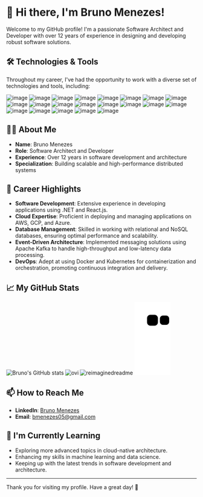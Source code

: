 # 👋 Hi there, I'm Bruno Menezes!

Welcome to my GitHub profile! I'm a passionate Software Architect and Developer with over 12 years of experience in designing and developing robust software solutions. 

## 🛠️ Technologies & Tools

Throughout my career, I've had the opportunity to work with a diverse set of technologies and tools, including:

![image](https://img.shields.io/badge/C%23-239120?style=for-the-badge&logo=csharp&logoColor=white)
![image](https://img.shields.io/badge/.NET-512BD4?style=for-the-badge&logo=dotnet&logoColor=white)
![image](https://img.shields.io/badge/Blazor-512BD4?style=for-the-badge&logo=blazor&logoColor=white)
![image](https://img.shields.io/badge/HTML5-E34F26?style=for-the-badge&logo=html5&logoColor=white)
![image](https://img.shields.io/badge/JavaScript-323330?style=for-the-badge&logo=javascript&logoColor=F7DF1E)
![image](https://img.shields.io/badge/Xamarin-3498DB?style=for-the-badge&logo=xamarin&logoColor=white)
![image](https://img.shields.io/badge/CSS3-1572B6?style=for-the-badge&logo=css3&logoColor=white)
![image](https://img.shields.io/badge/Bootstrap-563D7C?style=for-the-badge&logo=bootstrap&logoColor=white)
![image](https://img.shields.io/badge/Apache_Kafka-231F20?style=for-the-badge&logo=apache-kafka&logoColor=white)
![image](https://img.shields.io/badge/rabbitmq-%23FF6600.svg?&style=for-the-badge&logo=rabbitmq&logoColor=white)
![image](https://img.shields.io/badge/Amazon_AWS-FF9900?style=for-the-badge&logo=amazonaws&logoColor=whiteAWS) ![image](https://img.shields.io/badge/Google_Cloud-4285F4?style=for-the-badge&logo=google-cloud&logoColor=white)
![image](https://img.shields.io/badge/microsoft%20azure-0089D6?style=for-the-badge&logo=microsoft-azure&logoColor=white)
![image](https://img.shields.io/badge/kubernetes-326ce5.svg?&style=for-the-badge&logo=kubernetes&logoColor=white)
![image](https://img.shields.io/badge/Docker-2CA5E0?style=for-the-badge&logo=docker&logoColor=white)
![image](https://img.shields.io/badge/JWT-000000?style=for-the-badge&logo=JSON%20web%20tokens&logoColor=white)
![image](https://img.shields.io/badge/Unity-100000?style=for-the-badge&logo=unity&logoColor=white)
![image](https://img.shields.io/badge/Vue%20js-35495E?style=for-the-badge&logo=vuedotjs&logoColor=4FC08D)
![image](https://img.shields.io/badge/MongoDB-4EA94B?style=for-the-badge&logo=mongodb&logoColor=white)
![image](https://img.shields.io/badge/redis-%23DD0031.svg?&style=for-the-badge&logo=redis&logoColor=white)
![image](https://img.shields.io/badge/PostgreSQL-316192?style=for-the-badge&logo=postgresql&logoColor=white)

## 🧑‍💻 About Me

- **Name**: Bruno Menezes
- **Role**: Software Architect and Developer
- **Experience**: Over 12 years in software development and architecture
- **Specialization**: Building scalable and high-performance distributed systems

## 🚀 Career Highlights

- **Software Development**: Extensive experience in developing applications using .NET and React.js.
- **Cloud Expertise**: Proficient in deploying and managing applications on AWS, GCP, and Azure.
- **Database Management**: Skilled in working with relational and NoSQL databases, ensuring optimal performance and scalability.
- **Event-Driven Architecture**: Implemented messaging solutions using Apache Kafka to handle high-throughput and low-latency data processing.
- **DevOps**: Adept at using Docker and Kubernetes for containerization and orchestration, promoting continuous integration and delivery.

## 📈 My GitHub Stats

![Bruno's GitHub stats](https://github-readme-stats.vercel.app/api?username=bmenezes05&show_icons=true&theme=radical)
<img src="https://github-readme-stats.vercel.app/api/top-langs?username=bmenezes05&show_icons=true&locale=en&layout=compact&theme=chartreuse-dark" alt="ovi" />
<img src="https://myreadme.vercel.app/api/embed/YOURUSERNAME?panels=userstatistics,toprepositories,toplanguages,commitgraph" alt="reimaginedreadme" />
![Snake animation](https://github.com/madushadhanushka/github-readme/blob/output/github-contribution-snake.svg)

## 📫 How to Reach Me

- **LinkedIn**: [Bruno Menezes](https://www.linkedin.com/in/brunomenezes5/)
- **Email**: [bmenezes05@gmail.com](mailto:bmenezes05@gmail.com)

## 🌱 I'm Currently Learning

- Exploring more advanced topics in cloud-native architecture.
- Enhancing my skills in machine learning and data science.
- Keeping up with the latest trends in software development and architecture.

---

Thank you for visiting my profile. Have a great day! 🚀
